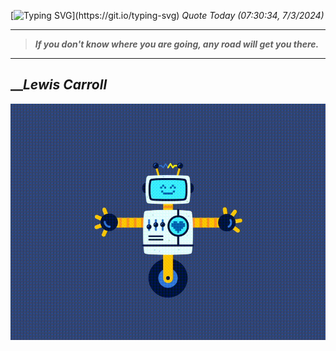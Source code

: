 [![Typing SVG](https://readme-typing-svg.herokuapp.com?font=Press+Start+2P&color=C2F784&size=35&width=900&height=100&lines=Hello+World%2C+I'm+Hung+!)](https://git.io/typing-svg) 
_Quote Today (07:30:34, 7/3/2024)_
___
>**_If you don't know where you are going, any road will get you there._**
___

## __**_Lewis Carroll_**

![RobotDance](src/assets/images/robot-dancing-dribble.gif?style=center)
